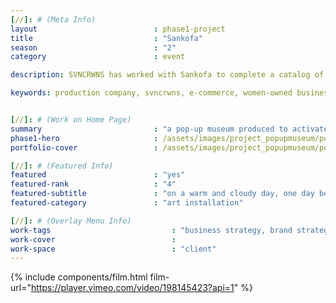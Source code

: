 ```yaml
---
[//]: # (Meta Info)
layout 							: phase1-project
title 							: "Sankofa"
season                          : "2"
category 						: event

description: SVNCRWNS has worked with Sankofa to complete a catalog of work.  We offered brand styling, consulting, event activation, and content production.

keywords: production company, svncrwns, e-commerce, women-owned businesses, creative team, consulting, business operations, launch my brand, manage my brand, photography, videography, special projects


[//]: # (Work on Home Page)
summary                         : "a pop-up museum produced to activate the youth community in Baltimore"
phase1-hero                     : /assets/images/project_popupmuseum/popupmuseum-6_v2.jpg
portfolio-cover					: /assets/images/project_popupmuseum/popupmuseum-6_v2.jpg

[//]: # (Featured Info)
featured 						: "yes"
featured-rank					: "4"
featured-subtitle				: "on a warm and cloudy day, one day before rain poured from the clouds"
featured-category				: "art installation"

[//]: # (Overlay Menu Info)
work-tags 							: "business strategy, brand strategy, brand activation, social media management, photography, short film, art installation"
work-cover							:
work-space 							: "client"
---
```


{% include components/film.html film-url="https://player.vimeo.com/video/198145423?api=1" %}
